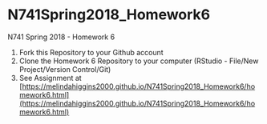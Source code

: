 # N741Spring2018_Homework6

N741 Spring 2018 - Homework 6

1. Fork this Repository to your Github account
2. Clone the Homework 6 Repository to your computer (RStudio - File/New Project/Version Control/Git)
3. See Assignment at [https://melindahiggins2000.github.io/N741Spring2018_Homework6/homework6.html](https://melindahiggins2000.github.io/N741Spring2018_Homework6/homework6.html)



